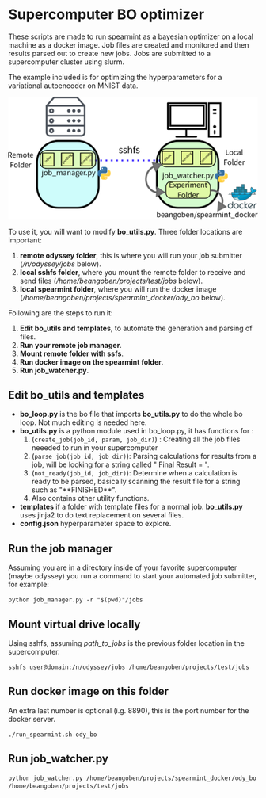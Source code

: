 # Supercomputer BO optimizer

These scripts are made to run spearmint as a bayesian optimizer on a local machine as a docker image. Job files are created and monitored and then results parsed out to create new jobs. Jobs are submitted to a supercomputer cluster using slurm.

The example included is for optimizing the hyperparameters for a variational autoencoder on MNIST data.

![](templates/diagram.png)

To use it, you will want to modify **bo_utils.py**. Three folder locations are important:

1. **remote odyssey folder**, this is where you will run your job submitter (*/n/odyssey/jobs* below).
2. **local sshfs folder**, where you mount the remote folder to receive and send files (*/home/beangoben/projects/test/jobs* below).
3. **local spearmint folder**, where you will run the docker image
(*/home/beangoben/projects/spearmint_docker/ody_bo* below).

Following are the steps to run it:

1. **Edit bo_utils and templates**, to automate the generation and parsing of files.
2. **Run your remote job manager**.
3. **Mount remote folder with ssfs**.
4. **Run docker image on the spearmint folder**.
5. **Run job_watcher.py**.

## Edit bo_utils and templates

* **bo_loop.py** is the bo file that imports **bo_utils.py** to do the whole bo loop. Not much editing is needed here.
* **bo_utils.py** is a python module used in bo_loop.py, it has functions for :
  1. (`create_job(job_id, param, job_dir)`) : Creating all the job files neeeded to run in your supercomputer
  2. (`parse_job(job_id, job_dir)`): Parsing calculations for results from a job, will be looking for a string called " Final Result = ".
  3. (`not_ready(job_id, job_dir)`): Determine when a calculation is ready to be parsed, basically scanning the result file for a string such as "\*\*FINISHED\*\*".
  4. Also contains other utility functions.
* **templates** if a folder with template files for a normal job. **bo_utils.py** uses jinja2 to do text replacement on several files.
* **config.json** hyperparameter space to explore.

## Run the job manager
Assuming you are in a directory inside of your favorite supercomputer (maybe odyssey) you run a command to start your automated job submitter, for example:

```
python job_manager.py -r "$(pwd)"/jobs
```

## Mount virtual drive locally
Using sshfs, assuming *path_to_jobs* is the previous folder location in the supercomputer.
```
sshfs user@domain:/n/odyssey/jobs /home/beangoben/projects/test/jobs
```
## Run docker image on this folder
An extra last number is optional (i.g. 8890), this is the port number for the docker server.
```
./run_spearmint.sh ody_bo
```
## Run job_watcher.py

```
python job_watcher.py /home/beangoben/projects/spearmint_docker/ody_bo /home/beangoben/projects/test/jobs
```
